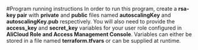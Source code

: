 #Program running instructions
In order to run this program, create a **rsa-key pair** with **private** and **public** files named **autoscalingKey** and **autoscalingKey.pub** respectively. 
You will also need to provide the **access_key** and **secret_key** variables for your user role configured in **AliCloud Role and Access Management Console**. 
Variables can either be stored in a file named **terraform.tfvars** or can be supplied at runtime. 
